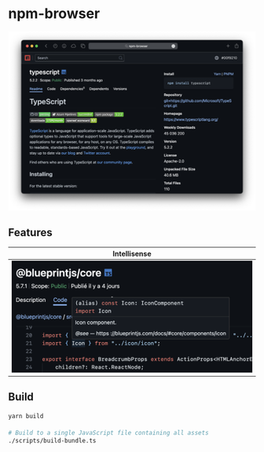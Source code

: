 # npm-browser

![npm-browser](./assets/demo.png)

## Features

|                    Intellisense                     |
| :-------------------------------------------------: |
| <img src="./assets/intellisense.png" width="600" /> |

## Build

```sh
yarn build

# Build to a single JavaScript file containing all assets
./scripts/build-bundle.ts
```

